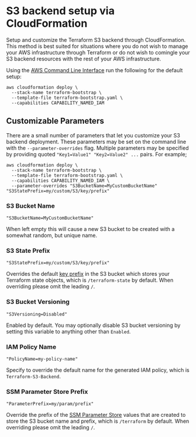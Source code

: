 # S3 backend setup via CloudFormation

Setup and customize the Terraform S3 backend through CloudFormation. This method is best suited for situations where you do not wish to manage your AWS infrastructure through Terraform or do not wish to comingle your S3 backend resources with the rest of your AWS infrastructure.

Using the [AWS Command Line Interface](https://awscli.amazonaws.com/v2/documentation/api/latest/reference/cloudformation/deploy.html) run the following for the default setup:

```
aws cloudformation deploy \
  --stack-name terraform-bootstrap \
  --template-file terraform-bootstrap.yaml \
  --capabilities CAPABILITY_NAMED_IAM
```

## Customizable Parameters

There are a small number of parameters that let you customize your S3 backend deployment. These parameters may be set on the command line with the `--parameter-overrides` flag. Multiple parameters may be specified by providing quoted `"Key1=Value1" "Key2=Value2" ...` pairs. For example;

```
aws cloudformation deploy \
  --stack-name terraform-bootstrap \
  --template-file terraform-bootstrap.yaml \
  --capabilities CAPABILITY_NAMED_IAM \
  --parameter-overrides "S3BucketName=MyCustomBucketName" "S3StatePrefix=my/custom/S3/key/prefix"
```

### S3 Bucket Name

```
"S3BucketName=MyCustomBucketName"
```

When left empty this will cause a new S3 bucket to be created with a somewhat random, but unique name.

### S3 State Prefix

```
"S3StatePrefix=my/custom/S3/key/prefix"
```

Overrides the default [key prefix](https://docs.aws.amazon.com/AmazonS3/latest/userguide/object-keys.html) in the S3 bucket which stores your Terraform state objects, which is `/terraform-state` by default. When overriding please omit the leading `/`.

### S3 Bucket Versioning

```shell
"S3Versioning=Disabled"
```

Enabled by default. You may optionally disable S3 bucket versioning by setting this variable to anything other than `Enabled`.

### IAM Policy Name

```
"PolicyName=my-policy-name"
```

Specify to override the default name for the generated IAM policy, which is `Terraform-S3-Backend`.

### SSM Parameter Store Prefix

```
"ParameterPrefix=my/param/prefix"
```

Override the prefix of the [SSM Parameter Store](https://docs.aws.amazon.com/systems-manager/latest/userguide/systems-manager-parameter-store.html) values that are created to store the S3 bucket name and prefix, which is `/terraform` by default. When overriding please omit the leading `/`.
